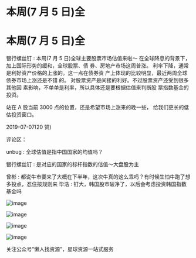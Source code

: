 # 本周(7 月 5 日)全

# 本周(7 月 5 日)全

银行螺丝钉 : 本周(7 月 5 日)全球主要股票市场估值来啦～ 在全球降息的背景下，加上国际形势的缓和，全球股票、债 券、房地产市场这周普涨。 利率下降，通常是利好资产价格的上涨的。这一点在债券资 产上体现的比较明显，最近两周全球债券市场上涨还是不错 的。 对股票资产是间接的利好。不过股票资产还受到很多其他因 素影响，不单单是利率，所以具体还是要根据估值来判断股 票指数基金的投资。

站在 A 股当前 3000 点的位置，还是希望市场上涨来的晚一些， 给我们更长的低估投资窗口。

2019-07-07(20 赞)

评论区：

unbug : 全球估值是指中国国家的均值吗？

银行螺丝钉 : 是对应的国家的标杆指数的估值～大盘股为主

曾彬 : 都说牛市要来了大概在下半年，这次牛真的这么乖吗？有时候生怕牛跑了想多投点，忍住按规则来 毕浩 : 钉大，韩国股市破净了，以后会考虑投资韩国指数基金吗

![image](img/Image_090.png)

![image](img/Image_091.png)

![image](img/Image_092.png)

![image](img/Image_093.png)

关注公众号"懒人找资源"，星球资源一站式服务